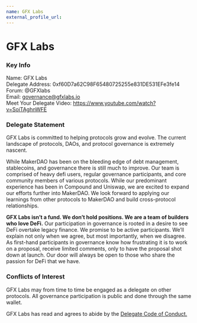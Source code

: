 ```yaml
---
name: GFX Labs
external_profile_url:
---
```


# GFX Labs

### Key Info

Name: GFX Labs  
Delegate Address: 0xf60D7a62C98F65480725255e831DE531EFe3fe14  
Forum: @GFXlabs  
Email: governance@gfxlabs.io  
Meet Your Delegate Video: https://www.youtube.com/watch?v=SoiTAghnWFE

### Delegate Statement

GFX Labs is committed to helping protocols grow and evolve. The current landscape of protocols, DAOs, and protocol governance is extremely nascent.

While MakerDAO has been on the bleeding edge of debt management, stablecoins, and governance there is still much to improve. Our team is comprised of heavy defi users, regular governance participants, and core community members of various protocols. While our predominant experience has been in Compound and Uniswap, we are excited to expand our efforts further into MakerDAO. We look forward to applying our learnings from other protocols to MakerDAO and build cross-protocol relationships.

**GFX Labs isn’t a fund. We don’t hold positions. We are a team of builders who love DeFi.** Our participation in governance is rooted in a desire to see DeFi overtake legacy finance. We promise to be active participants. We’ll explain not only when we agree, but most importantly, when we disagree. As first-hand participants in governance know how frustrating it is to work on a proposal, receive limited comments, only to have the proposal shot down at launch. Our door will always be open to those who share the passion for DeFi that we have.

### Conflicts of Interest

GFX Labs may from time to time be engaged as a delegate on other protocols. All governance participation is public and done through the same wallet.

GFX Labs has read and agrees to abide by the [Delegate Code of Conduct.](https://forum.makerdao.com/t/recognised-delegate-code-of-conduct/9384)